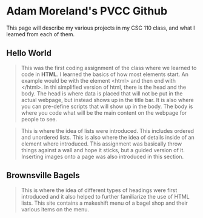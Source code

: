 <!DOCTYPE README.markdown>

<!-- This is the markdown file for my PVCC github -->

# Adam Moreland's PVCC Github

This page will describe my various projects in my CSC 110 class, and what I learned from each of them.

## Hello World

> This was the first coding assignment of the class where we learned to code in **HTML**. I learned the basics of how most elements start. An example would be with the element &lt;html&gt; and then end with &lt;/html&gt;. In thi simplified version of html, there is the head and the body. The head is where data is placed that will not be put in the actual webpage, but instead shows up in the title bar. It is also where you can pre-define scripts that will show up in the body. The body is where you code what will be the main content on the webpage for people to see.

> This is where the idea of lists were introduced. This includes ordered and unordered lists. This is also where the idea of details inside of an element where introduced. This assignment was basically throw things against a wall and hope it sticks, but a guided version of it. Inserting images onto a page was also introduced in this section.

## Brownsville Bagels

> This is where the idea of different types of headings were first introduced and it also helped to further familiarize the use of HTML lists. This site contains a makeshift menu of a bagel shop and their various items on the menu. 
